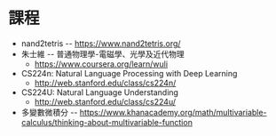 # 課程

* nand2tetris -- https://www.nand2tetris.org/
* 朱士維 -- 普通物理學-電磁學、光學及近代物理
  * https://www.coursera.org/learn/wuli
* CS224n: Natural Language Processing with Deep Learning
  * http://web.stanford.edu/class/cs224n/
* CS224U: Natural Language Understanding
  * http://web.stanford.edu/class/cs224u/
* 多變數微積分 -- https://www.khanacademy.org/math/multivariable-calculus/thinking-about-multivariable-function

